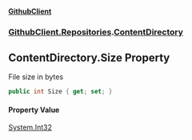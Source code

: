 #### [GithubClient](index.md 'index')
### [GithubClient.Repositories](GithubClient.Repositories.md 'GithubClient.Repositories').[ContentDirectory](GithubClient.Repositories.ContentDirectory.md 'GithubClient.Repositories.ContentDirectory')

## ContentDirectory.Size Property

File size in bytes

```csharp
public int Size { get; set; }
```

#### Property Value
[System.Int32](https://docs.microsoft.com/en-us/dotnet/api/System.Int32 'System.Int32')